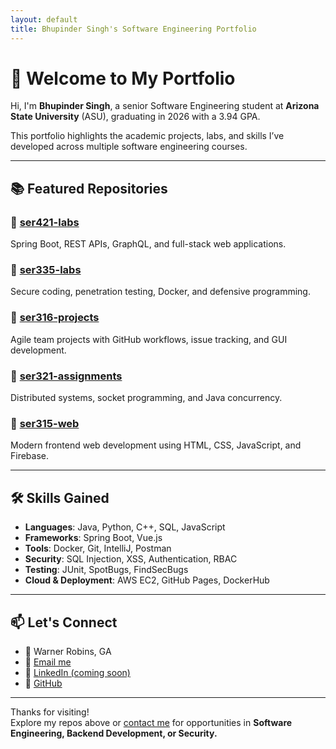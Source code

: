 ```yaml
---
layout: default
title: Bhupinder Singh's Software Engineering Portfolio
---
```


# 👋 Welcome to My Portfolio

Hi, I'm **Bhupinder Singh**, a senior Software Engineering student at **Arizona State University** (ASU), graduating in 2026 with a 3.94 GPA.

This portfolio highlights the academic projects, labs, and skills I’ve developed across multiple software engineering courses.

---

## 📚 Featured Repositories

### 🔹 [ser421-labs](https://github.com/singhbhupinder55/ser421-labs)
Spring Boot, REST APIs, GraphQL, and full-stack web applications.

### 🔹 [ser335-labs](https://github.com/singhbhupinder55/ser335-labs)
Secure coding, penetration testing, Docker, and defensive programming.

### 🔹 [ser316-projects](https://github.com/singhbhupinder55/ser316-projects)
Agile team projects with GitHub workflows, issue tracking, and GUI development.

### 🔹 [ser321-assignments](https://github.com/singhbhupinder55/ser321-assignments)
Distributed systems, socket programming, and Java concurrency.

### 🔹 [ser315-web](https://github.com/singhbhupinder55/ser315-web)
Modern frontend web development using HTML, CSS, JavaScript, and Firebase.

---

## 🛠️ Skills Gained

- **Languages**: Java, Python, C++, SQL, JavaScript
- **Frameworks**: Spring Boot, Vue.js
- **Tools**: Docker, Git, IntelliJ, Postman
- **Security**: SQL Injection, XSS, Authentication, RBAC
- **Testing**: JUnit, SpotBugs, FindSecBugs
- **Cloud & Deployment**: AWS EC2, GitHub Pages, DockerHub

---

## 📫 Let's Connect

- 📍 Warner Robins, GA
- 📧 [Email me](mailto:bhupindersingh.asu@gmail.com)
- 🔗 [LinkedIn (coming soon)](#)
- 🔗 [GitHub](https://github.com/singhbhupinder55)

---

Thanks for visiting!  
Explore my repos above or [contact me](mailto:bhupindersingh.asu@gmail.com) for opportunities in **Software Engineering, Backend Development, or Security.**
